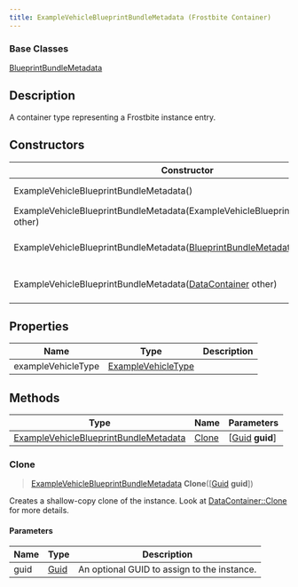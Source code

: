 ```yaml
---
title: ExampleVehicleBlueprintBundleMetadata (Frostbite Container)
---
```

### Base Classes

[BlueprintBundleMetadata](BlueprintBundleMetadata)

## Description

A container type representing a Frostbite instance entry.

## Constructors

| Constructor                                                                                      | Description                                                                                                                                                       |
| ------------------------------------------------------------------------------------------------ | ----------------------------------------------------------------------------------------------------------------------------------------------------------------- |
| ExampleVehicleBlueprintBundleMetadata()                                                          | Create a new instance of this container type.                                                                                                                     |
| ExampleVehicleBlueprintBundleMetadata(ExampleVehicleBlueprintBundleMetadata other)               | Create a reference copy of an instance of the same type.                                                                                                          |
| ExampleVehicleBlueprintBundleMetadata([BlueprintBundleMetadata](BlueprintBundleMetadata) other)  | Upcast an instance of type [BlueprintBundleMetadata](BlueprintBundleMetadata) to [ExampleVehicleBlueprintBundleMetadata](ExampleVehicleBlueprintBundleMetadata).  |
| ExampleVehicleBlueprintBundleMetadata([DataContainer](/vext/ref/cls/shr/datacontainer) other) | Upcast an instance of type [DataContainer](/vext/ref/cls/shr/datacontainer) to [ExampleVehicleBlueprintBundleMetadata](ExampleVehicleBlueprintBundleMetadata). |

## Properties

| Name               | Type                                     | Description |
| ------------------ | ---------------------------------------- | ----------- |
| exampleVehicleType | [ExampleVehicleType](ExampleVehicleType) |             |

## Methods

| Type                                                                           | Name            | Parameters                                     |
| ------------------------------------------------------------------------------ | --------------- | ---------------------------------------------- |
| [ExampleVehicleBlueprintBundleMetadata](ExampleVehicleBlueprintBundleMetadata) | [Clone](#clone) | \[[Guid](/vext/ref/cls/shr/guid) **guid**\] |

### Clone

> [ExampleVehicleBlueprintBundleMetadata](ExampleVehicleBlueprintBundleMetadata) **Clone**(\[[Guid](/vext/ref/cls/shr/guid) **guid**\])

Creates a shallow-copy clone of the instance. Look at [DataContainer::Clone](/vext/ref/cls/shr/datacontainer#clone) for more details.

#### Parameters

| Name | Type         | Description                                 |
| ---- | ------------ | ------------------------------------------- |
| guid | [Guid](Guid) | An optional GUID to assign to the instance. |
